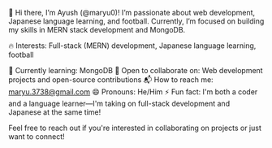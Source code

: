 👋 Hi there, I’m Ayush (@maryu0)!
I’m passionate about web development, Japanese language learning, and football. Currently, I’m focused on building my skills in MERN stack development and MongoDB.

🔥 Interests: Full-stack (MERN) development, Japanese language learning, football

🌱 Currently learning: MongoDB
👯 Open to collaborate on: Web development projects and open-source contributions
📬 How to reach me: maryu.3738@gmail.com
😄 Pronouns: He/Him
⚡ Fun fact: I'm both a coder and a language learner—I'm taking on full-stack development and Japanese at the same time!

Feel free to reach out if you're interested in collaborating on projects or just want to connect!
